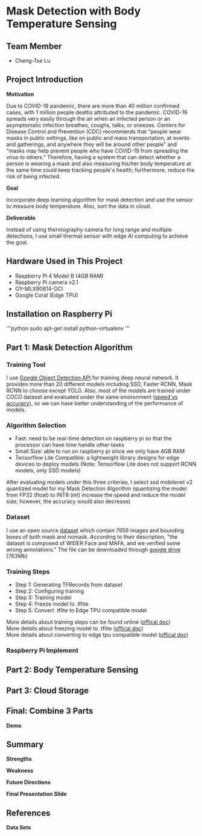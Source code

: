 # Mask Detection with Body Temperature Sensing

## Team Member
* Cheng-Tse Lu

## Project Introduction
**Motivation**  

Due to COVID-19 pandemic, there are more than 40 million confirmed cases, with 1 million people deaths attributed to the pandemic. COVID-19 spreads very easily through the air when an infected person or an asymptomatic infection breathes, coughs, talks, or sneezes. Centers for Disease Control and Prevention (CDC) recommends that “people wear masks in public settings, like on public and mass transportation, at events and gatherings, and anywhere they will be around other people” and “masks may help prevent people who have COVID-19 from spreading the virus to others.” Therefore, having a system that can detect whether a person is wearing a mask and also measuring his/her body temperature at the same time could keep tracking people's health; furthermore, reduce the risk of being infected.

**Goal**  

Incorporate deep learning algorithm for mask detection and use the sensor to measure body temperature. Also, sort the data in cloud.

**Deliverable**  

Instead of using thermography camera for long range and multiple detections, I use small thermal sensor with edge AI computing to achieve the goal.

## Hardware Used in This Project
* Raspberry Pi 4 Model B (4GB RAM)
* Raspberry Pi camera v2.1
* GY-MLX90614-DCI
* Google Coral (Edge TPU)

## Installation on Raspberry Pi
'''python
sudo apt-get install python-virtualenv
'''


## Part 1: Mask Detection Algorithm

### Training Tool
I use [Google Object Detection API](https://github.com/tensorflow/models) for training deep neural network. It provides more than 20 different models including SSD, Faster RCNN, Mask RCNN to choose except YOLO. Also, most of the models are trained under COCO dataset and evaluated under the same environment ([speed vs accuracy](https://github.com/tensorflow/models/blob/master/research/object_detection/g3doc/tf1_detection_zoo.md)), so we can have better understanding of the performance of models.


### Algorithm Selection
* Fast: need to be real-time detection on raspberry pi so that the processor can have time handle other tasks
* Small Size: able to run on raspberry pi since we only have 4GB RAM
* Tensorflow Lite Compatible: a lightweight library designs for edge devices to deploy models (Note: Tensorflow Lite does not support RCNN models, only SSD models) 
  
After evaluating models under this three criterias, I select ssd mobilenet v2 quantized model for my Mask Detection Algorithm (quantizing the model from FP32 (float) to INT8 (int) increase the speed and reduce the model size; however, the accuracy would also decrease)

### Dataset
I use an open source [dataset](https://github.com/AIZOOTech/FaceMaskDetection) which contain 7959 images and bounding boxes of both mask and nomask. According to their description, "the dataset is composed of WIDER Face and MAFA, and we verified some wrong annotations." The file can be downloaded through [google drive](https://drive.google.com/file/d/1QspxOJMDf_rAWVV7AU_Nc0rjo1_EPEDW/view) (763Mb)

### Training Steps 
* Step 1: Generating TFRecords from dataset
* Step 2: Configuring training
* Step 3: Training model
* Step 4: Freeze model to .tflite
* Step 5: Convert .tflite to Edge TPU compatible model
  
More details about training steps can be found online ([offical doc](https://towardsdatascience.com/creating-your-own-object-detector-ad69dda69c85))  
More details about freezing model to .tflite ([offical doc](https://github.com/tensorflow/models/blob/master/research/object_detection/g3doc/running_on_mobile_tensorflowlite.md))  
More details about converting to edge tpu compatible model ([offical doc](https://coral.ai/docs/edgetpu/compiler/#system-requirements))

### Raspberry Pi Implement


## Part 2: Body Temperature Sensing

## Part 3: Cloud Storage

## Final: Combine 3 Parts
**Demo**

## Summary
**Strengths**

**Weakness**

**Future Directions**

**Final Presentation Slide**

## References
**Data Sets**

